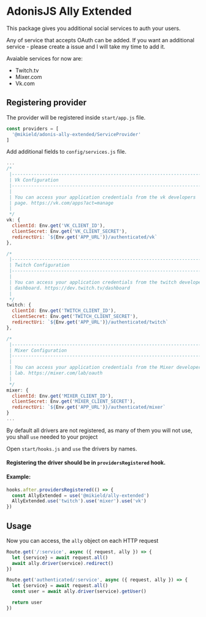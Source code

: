 # AdonisJS Ally Extended
This package gives you additional social services to auth your users.

Any of service that accepts OAuth can be added. If you want an additional service - please create a issue and I will take my time to add it.

Avaiable services for now are:
* Twitch.tv
* Mixer.com
* Vk.com


## Registering provider

The provider will be registered inside `start/app.js` file.

```js
const providers = [
  '@mikield/adonis-ally-extended/ServiceProvider'
]
```

Add additional fields to `config/services.js` file.

```js
...
/*
 |--------------------------------------------------------------------------
 | Vk Configuration
 |--------------------------------------------------------------------------
 |
 | You can access your application credentials from the vk developers
 | page. https://vk.com/apps?act=manage
 |
 */
vk: {
  clientId: Env.get('VK_CLIENT_ID'),
  clientSecret: Env.get('VK_CLIENT_SECRET'),
  redirectUri: `${Env.get('APP_URL')}/authenticated/vk`
},

/*
 |--------------------------------------------------------------------------
 | Twitch Configuration
 |--------------------------------------------------------------------------
 |
 | You can access your application credentials from the twitch developers
 | dashboard. https://dev.twitch.tv/dashboard
 |
 */
twitch: {
  clientId: Env.get('TWITCH_CLIENT_ID'),
  clientSecret: Env.get('TWITCH_CLIENT_SECRET'),
  redirectUri: `${Env.get('APP_URL')}/authenticated/twitch`
},

/*
 |--------------------------------------------------------------------------
 | Mixer Configuration
 |--------------------------------------------------------------------------
 |
 | You can access your application credentials from the Mixer developers
 | lab. https://mixer.com/lab/oauth
 |
 */
mixer: {
  clientId: Env.get('MIXER_CLIENT_ID'),
  clientSecret: Env.get('MIXER_CLIENT_SECRET'),
  redirectUri: `${Env.get('APP_URL')}/authenticated/mixer`
}
...
```


By default all drivers are not registered, as many of them you will not use, you shall `use` needed to your project

Open `start/hooks.js` and `use` the drivers by names.
#### Registering the driver should be in `providersRegistered` hook.


#### Example:
```js
hooks.after.providersRegistered(() => {
  const AllyExtended = use('@mikield/ally-extended')
  AllyExtended.use('twitch').use('mixer').use('vk')
})
```


## Usage

Now you can access, the `ally` object on each HTTP request

```js
Route.get('/:service', async ({ request, ally }) => {
  let {service} = await request.all()
  await ally.driver(service).redirect()
})

Route.get('authenticated/:service', async ({ request, ally }) => {
  let {service} = await request.all()
  const user = await ally.driver(service).getUser()

  return user
})
```
